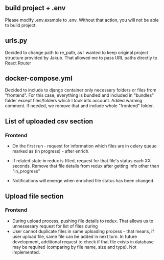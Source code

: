 ## build project + .env
Please modify .env.example to .env. Without that action, you will not be able to build project.

## urls.py
Decided to change path to re_path, as I wanted to keep original project structure provided by Jakub.
That allowed me to pass URL paths directly to React Router

## docker-compose.yml
Decided to include to django container only necessary folders or files from "frontend". For this case, 
everything is bundled and included in "bundles" folder except files/folders which I took into account. Added warning comment. If needed, we remove that and include
whole "frontend" folder.

## List of uploaded csv section

### Frontend
* On the first run - request for information which files are in celery queue marked as (in progress) - after enrich.


* If related state in redux is filled, request for that file's status each XX seconds. 
Remove that file details from redux after getting info other than "in_progress"

* Notifications will emerge when enriched file status has been changed.

## Upload file section

### Frontend
* During upload process, pushing file details to redux. That allows us to unnessesary request for list of files during
* User cannot duplicate files in same uploading process - that means, if user upload file, same file can be added in next turn. In future development, additional request to check if that file exists in database may be required (comparing by file name, size and type). Not implemented.
